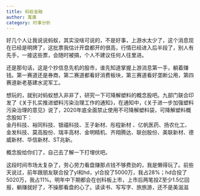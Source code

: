 ```yaml
---
title: 蚂蚁金融
author: 寓庸
category: 时事分析
---
```

好几个人让我说说蚂蚁，其实没啥可说的，不是好事，上游水太少了，这个消息现在已经是明牌了，这批票我估计开盘都开的很高，行情已经进入后半段了，别人有先手，一接这些票，会随时被搞，个人不建议任何人往里进。  

还是那句话，这是个抄信息先机的股市，谁先知道掌握上游消息第一手，躺着赚钱。第一赛道还是券商，第二赛道都看好消费板块，第三赛道看好垄断公用，第四赛道新老基建水泥军工。  

想玩的，就别对蚂蚁想入非非了，研究一下可降解塑料的概念股吧。九部门联合印发了《关于扎实推进塑料污染治理工作的通知》，在通知中，《关于进一步加强塑料污染治理的意见》说了，2020年底全面禁止使用不可降解塑料袋，可降解塑料概念股如下：  
金丹科技、裕同科技、银禧科技、王子新材、彤程新材 、亿帆医药、扬农化工、金发科技、莫高股份、瑞丰高材、金明精机、齐翔腾达、联创股份、美联新材、德威新材、华信新材、ST兆新。

概念股给你们了，自己去了解一下打埋伏吧。  

这段时间市场太复杂了，劳心劳力看盘赚那点钱不够费劲的，我是懒得玩了。前些天说过，前年跟朋友联合投了yl和hd，yl合投了5000万，我占28%；hd合投了5020万，我占11%。明年中下期都会在创科板上市，上市后两笔投Z至少1.5亿回报，躺赚就好了，不操那看盘的心了。读读书、写写字、旅旅游，还不是美滋滋